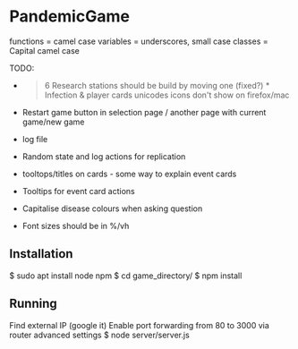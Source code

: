 # PandemicGame

functions = camel case
variables = underscores, small case
classes = Capital camel case

TODO:

* > 6 Research stations should be build by moving one
(fixed?) * Infection & player cards unicodes icons don't show on firefox/mac 

* Restart game button in selection page / another page with current game/new game

* log file
* Random state and log actions for replication

* tooltops/titles on cards - some way to explain event cards
* Tooltips for event card actions

* Capitalise disease colours when asking question

* Font sizes should be in %/vh

## Installation

$ sudo apt install node npm
$ cd game_directory/
$ npm install

## Running

Find external IP (google it)
Enable port forwarding from 80 to 3000 via router advanced settings
$ node server/server.js
